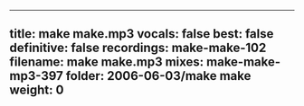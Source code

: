 
---
title: make make.mp3
vocals: false
best: false
definitive: false
recordings: make-make-102
filename: make make.mp3
mixes: make-make-mp3-397
folder: 2006-06-03/make make
weight: 0
---
